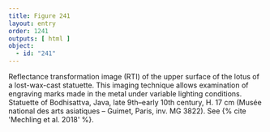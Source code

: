 ```yaml
---
title: Figure 241
layout: entry
order: 1241
outputs: [ html ]
object:
  - id: "241"
---
```


Reflectance transformation image (RTI) of the upper surface of the lotus of a lost-wax-cast statuette. This imaging technique allows examination of engraving marks made in the metal under variable lighting conditions. Statuette of Bodhisattva, Java, late 9th–early 10th century, H. 17 cm (Musée national des arts asiatiques – Guimet, Paris, inv. MG 3822). See {% cite 'Mechling et al. 2018' %}.
